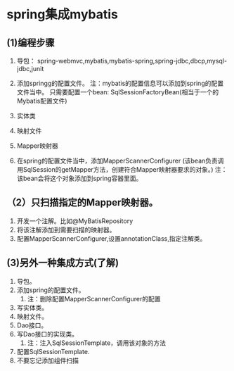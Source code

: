 # spring集成mybatis
## (1)编程步骤
1. 导包： spring-webmvc,mybatis,mybatis-spring,spring-jdbc,dbcp,mysql-jdbc,junit

2. 添加springg的配置文件。
	注：mybatis的配置信息可以添加到spring的配置文件当中。
	只需要配置一个bean:  SqlSessionFactoryBean(相当于一个的Mybatis配置文件)

3. 实体类
4. 映射文件
5. Mapper映射器
6. 在spring的配置文件当中，添加MapperScannerConfigurer
			(该bean负责调用SqlSession的getMapper方法，创建符合Mapper映射器要求的对象。)
		注：	该bean会将这个对象添加到spring容器里面。

## （2）只扫描指定的Mapper映射器。
1. 开发一个注解。比如@MyBatisRepository
2. 将该注解添加到需要扫描的映射器。
3. 配置MapperScannerConfigurer,设置annotationClass,指定注解类。

## (3)另外一种集成方式(了解)

1. 导包。
2. 添加spring的配置文件。
	1. 注：删除配置MapperScannerConfigurer的配置
3. 写实体类。
4. 映射文件。
5. Dao接口。
6. 写Dao接口的实现类。
	1. 注：注入SqlSessionTemplate，调用该对象的方法
7. 配置SqlSessionTemplate.
8. 不要忘记添加组件扫描

